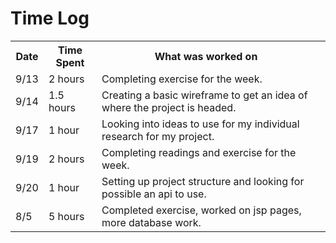 # Time Log
<table>
<tr><th>Date</th><th>Time Spent</th><th>What was worked on</th></tr>
<tr><td>9/13</td><td>2 hours</td><td>Completing exercise for the week.</td></tr>
<tr><td>9/14</td><td>1.5 hours</td><td>Creating a basic wireframe to get an idea of where the project is headed.</td></tr>
<tr><td>9/17</td><td>1 hour</td><td>Looking into ideas to use for my individual research for my project.</td></tr>
<tr><td>9/19</td><td>2 hours</td><td>Completing readings and exercise for the week.</td></tr>
<tr><td>9/20</td><td>1 hour</td><td>Setting up project structure and looking for possible an api to use.<td></tr>
<tr><td>8/5</td><td>5 hours</td><td>Completed exercise, worked on jsp pages, more database work.</td></tr>
</table>

